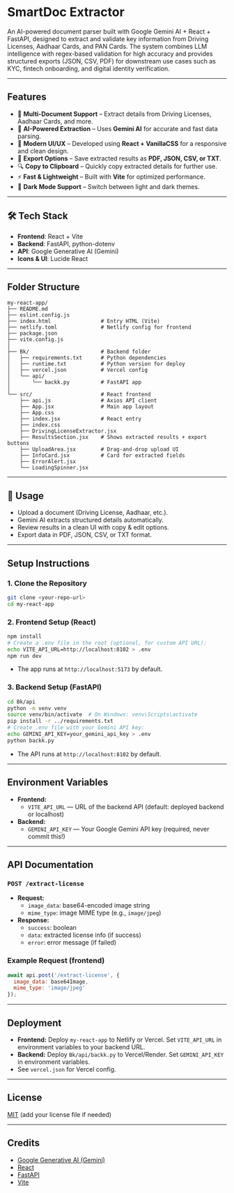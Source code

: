 # SmartDoc Extractor

An AI-powered document parser built with Google Gemini AI + React + FastAPI, designed to extract and validate key information from Driving Licenses, Aadhaar Cards, and PAN Cards. The system combines LLM intelligence with regex-based validation for high accuracy and provides structured exports (JSON, CSV, PDF) for downstream use cases such as KYC, fintech onboarding, and digital identity verification.

---

## Features  
- 📄 **Multi-Document Support** – Extract details from Driving Licenses, Aadhaar Cards, and more.  
- 🤖 **AI-Powered Extraction** – Uses **Gemini AI** for accurate and fast data parsing.  
- 🎨 **Modern UI/UX** – Developed using **React + VanillaCSS** for a responsive and clean design.  
- 📂 **Export Options** – Save extracted results as **PDF, JSON, CSV, or TXT**.  
- 🔍 **Copy to Clipboard** – Quickly copy extracted details for further use.  
- ⚡ **Fast & Lightweight** – Built with **Vite** for optimized performance.  
- 🌙 **Dark Mode Support** – Switch between light and dark themes.

---

## 🛠️ Tech Stack  
- **Frontend**: React + Vite
- **Backend**: FastAPI, python-dotenv  
- **API**: Google Generative AI (Gemini)
- **Icons & UI**: Lucide React 

---

## Folder Structure
```
my-react-app/
├── README.md
├── eslint.config.js
├── index.html                # Entry HTML (Vite)
├── netlify.toml              # Netlify config for frontend
├── package.json
├── vite.config.js
│
├── Bk/                       # Backend folder
│   ├── requirements.txt      # Python dependencies
│   ├── runtime.txt           # Python version for deploy
│   ├── vercel.json           # Vercel config
│   └── api/
│       └── backk.py          # FastAPI app
│
└── src/                      # React frontend
    ├── api.js                # Axios API client
    ├── App.jsx               # Main app layout
    ├── App.css
    ├── index.jsx             # React entry
    ├── index.css
    ├── DrivingLicenseExtractor.jsx
    ├── ResultsSection.jsx    # Shows extracted results + export buttons
    ├── UploadArea.jsx        # Drag-and-drop upload UI
    ├── InfoCard.jsx          # Card for extracted fields
    ├── ErrorAlert.jsx
    └── LoadingSpinner.jsx

```
---

## 📑 Usage

- Upload a document (Driving License, Aadhaar, etc.).
- Gemini AI extracts structured details automatically.
- Review results in a clean UI with copy & edit options.
- Export data in PDF, JSON, CSV, or TXT format.

---

## Setup Instructions

### 1. Clone the Repository
```sh
git clone <your-repo-url>
cd my-react-app
```

### 2. Frontend Setup (React)
```sh
npm install
# Create a .env file in the root (optional, for custom API URL):
echo VITE_API_URL=http://localhost:8102 > .env
npm run dev
```
- The app runs at `http://localhost:5173` by default.

### 3. Backend Setup (FastAPI)
```sh
cd Bk/api
python -m venv venv
source venv/bin/activate  # On Windows: venv\Scripts\activate
pip install -r ../requirements.txt
# Create .env file with your Gemini API key:
echo GEMINI_API_KEY=your_gemini_api_key > .env
python backk.py
```
- The API runs at `http://localhost:8102` by default.

---

## Environment Variables
- **Frontend:**
  - `VITE_API_URL` — URL of the backend API (default: deployed backend or localhost)
- **Backend:**
  - `GEMINI_API_KEY` — Your Google Gemini API key (required, never commit this!)

---

## API Documentation

### `POST /extract-license`
- **Request:**
  - `image_data`: base64-encoded image string
  - `mime_type`: image MIME type (e.g., `image/jpeg`)
- **Response:**
  - `success`: boolean
  - `data`: extracted license info (if success)
  - `error`: error message (if failed)

### Example Request (frontend)
```js
await api.post('/extract-license', {
  image_data: base64Image,
  mime_type: 'image/jpeg'
});
```

---

## Deployment
- **Frontend:** Deploy `my-react-app` to Netlify or Vercel. Set `VITE_API_URL` in environment variables to your backend URL.
- **Backend:** Deploy `Bk/api/backk.py` to Vercel/Render. Set `GEMINI_API_KEY` in environment variables.
- See `vercel.json` for Vercel config.

---

## License
[MIT](LICENSE) (add your license file if needed)

---

## Credits
- [Google Generative AI (Gemini)](https://ai.google.dev/)
- [React](https://react.dev/)
- [FastAPI](https://fastapi.tiangolo.com/)
- [Vite](https://vitejs.dev/)
